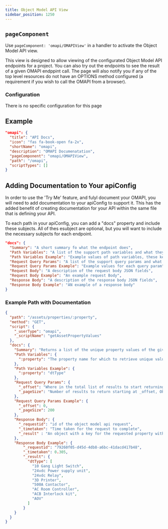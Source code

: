 ```yaml
---
title: Object Model API View
sidebar_position: 1250
---
```


## `pageComponent`

Use `pageComponent: 'omapi/OMAPIView'` in a handler to activate the Object Model API view.

This view is designed to allow viewing of the configurated Object Model API endpoints for a project. You can also try out the endpoints to see the result of a given OMAPI endppint call. The page will also notify you if any of the top level resources do not have an OPTIONS method configured (a requirement if you wish to call the OMAPI from a browser).

### Configuration

There is no specific configuration for this page

## Example

```json
"omapi": {
  "title": "API Docs",
  "icon": "fas fa-book-open fa-2x",
  "shortName": "omapi",
  "description": "OMAPI Documenatation",
  "pageComponent": "omapi/OMAPIView",
  "path": "/omapi",
  "scriptTypes": []
}
```

## Adding Documentation to Your apiConfig

In order to use the 'Try Me' feature, and fulyl document your OMAPI, you will need to add documentation to your apiConfig to support it.
This has the added benefit of creating documentation for your API within the same file that is defining your API.

To each path in your apiConfig, you can add a "docs" property and include these subjects. All of thes esubject are optional, but you will want to include the necessary subjects for each endpoint.

```json
"docs": {
  "Summary": "A short summary fo what the endpoint does",
  "Path Variables": "A list of the support path variables and what they mean, these keys must match exactly the path variable in the path",
  "Path Variables Example": "Example values of path variables, these keys must match exactly the path variable in the path",
  "Request Query Params": "A list of the support query params and what they do",
  "Request Query Params Example": "Example values for each query param",
  "Request Body": "A description of the request body JSON fields",
  "Request Body Example": "An example request Body",
  "Response Body": "A description of the response body JSON fields",
  "Response Body Example": "AN example of a response body"
}
```

### Example Path with Documentation

```json
{
  "path": "/assets/properties/:property",
  "method": "GET",
  "script": {
    "_userType": "omapi",
    "_scriptName": "getAssetPropertyValues"
  },
  "docs": {
    "Summary": "Returns a list of the unique property values of the given property on Assets",
    "Path Variables": {
      ":property": "The property name for which to retrieve unique values"
    },
    "Path Variables Example": {
      ":property": "dtType"
    },
    "Request Query Params": {
      "_offset": "Where in the total list of results to start returning results, OPTIONAL: default: 0",
      "_pageSize": "Number of results to return starting at _offset, OPTIONAL: default: 200"
    },
    "Request Query Params Example": {
      "_offset": 0,
      "_pageSize": 200
    },
    "Response Body": {
      "_requestid": "id of the object model api request",
      "_timetaken": "Time taken for the request to complete",
      "_result" : "An object with a key for the requested property with a value of an array of all the unique values"
    },
    "Response Body Example": {
        "_requestid": "79260f05-d45d-4db8-a6bc-41dacd417b48",
        "_timetaken": 0.305,
        "_result": {
          "dtType": [
            "10 Gang Light Switch",
            "24vdc Power supply unit",
            "24vdc Relay",
            "3D Printer",
            "500A Contactor",
            "AC Room Controller",
            "ACB Interlock kit",
            "AOV"
          ]
        }
    }
  }
}
```